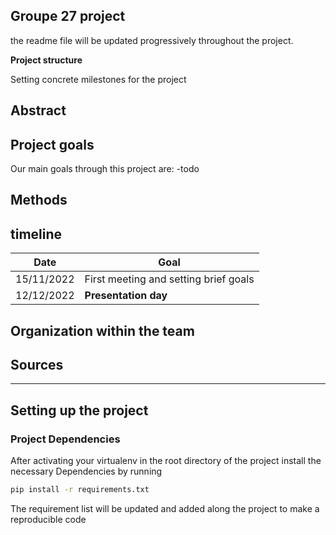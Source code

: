 ## Groupe 27 project
the readme file will be updated progressively throughout the project. 

**Project structure**

Setting concrete milestones for the project

## Abstract


## Project goals

Our main goals through this project are:
    -todo

## Methods

## timeline

| Date | Goal |
|-|-|
| 15/11/2022 | First meeting and setting brief goals |
| 12/12/2022 | **Presentation day** |


## Organization within the team



## Sources


---

## Setting up the project 

### Project Dependencies 
After activating your virtualenv in the root directory of the project install the necessary Dependencies by running
```bat
pip install -r requirements.txt
```
The requirement list will be updated and added along the project to make a reproducible code 
